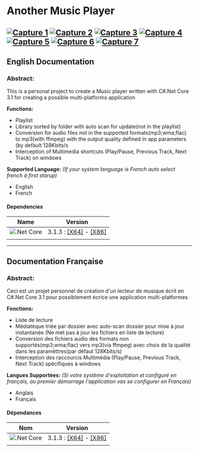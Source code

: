 # Another Music Player
[ ![Capture 1](https://github.com/LordKBX/C-.Net-Core-Media-Player/blob/master/Captures/small/1.png?raw=true)](https://github.com/LordKBX/C-.Net-Core-Media-Player/blob/master/Captures/1.png?raw=true)
[ ![Capture 2](https://github.com/LordKBX/C-.Net-Core-Media-Player/blob/master/Captures/small/2.png?raw=true)](https://github.com/LordKBX/C-.Net-Core-Media-Player/blob/master/Captures/2.png?raw=true)
[ ![Capture 3](https://github.com/LordKBX/C-.Net-Core-Media-Player/blob/master/Captures/small/3.png?raw=true)](https://github.com/LordKBX/C-.Net-Core-Media-Player/blob/master/Captures/3.png?raw=true)
[ ![Capture 4](https://github.com/LordKBX/C-.Net-Core-Media-Player/blob/master/Captures/small/4.png?raw=true)](https://github.com/LordKBX/C-.Net-Core-Media-Player/blob/master/Captures/4.png?raw=true)
[ ![Capture 5](https://github.com/LordKBX/C-.Net-Core-Media-Player/blob/master/Captures/small/5.png?raw=true)](https://github.com/LordKBX/C-.Net-Core-Media-Player/blob/master/Captures/5.png?raw=true)
[ ![Capture 6](https://github.com/LordKBX/C-.Net-Core-Media-Player/blob/master/Captures/small/6.png?raw=true)](https://github.com/LordKBX/C-.Net-Core-Media-Player/blob/master/Captures/6.png?raw=true)
[ ![Capture 7](https://github.com/LordKBX/C-.Net-Core-Media-Player/blob/master/Captures/small/7.png?raw=true)](https://github.com/LordKBX/C-.Net-Core-Media-Player/blob/master/Captures/7.png?raw=true)
---
## English Documentation

### Abstract:
This is a personal project to create a Music player written with C#.Net Core 3.1 for creating a possible multi-platforms application

**Functions:**
* Playlist
* Library sorted by folder with auto scan for update(not in the playlist)
* Conversion for audio files not in the supported formats(mp3;wma;flac) to mp3(with ffmpeg) with the output quality defined in app parameters (by default 128Kbits/s
* Interception of Multimedia shortcuts (Play/Pause, Previous Track, Next Track) on windows

**Supported Language:** *(If your system language is French auto select french à first starup)*
* English
* French

#### Dependencies

|Name|Version|
|:---:|:---:|
|![.Net Core](https://github.com/LordKBX/C-.Net-Core-Media-Player/blob/master/Captures/NET-Core-Logo.png?raw=true)|3.1.3 : [[X64]](https://dotnet.microsoft.com/download/dotnet-core/thank-you/runtime-desktop-3.1.3-windows-x64-installer) - [[X86]](https://dotnet.microsoft.com/download/dotnet-core/thank-you/runtime-desktop-3.1.3-windows-x86-installer)|
|||

---
## Documentation Française

### Abstract:
Ceci est un projet personnel de création d'un lecteur de musique écrit en C#.Net Core 3.1 pour possiblement écrice une application multi-platformes

**Fonctions:**
* Liste de lecture
* Médiatèque triée par dossier avec auto-scan dossier pour mise à jour instantanée (Ne met pas à jour les fichiers en liste de lecture)
* Conversion des fichiers audio des formats non supportés(mp3;wma;flac) vers mp3(via ffmpeg) avec choix de la qualité dans les paramèttres(par défaut 128Kbits/s)
* Interception des raccourcis Multimédia (Play/Pause, Previous Track, Next Track) spécifiques à windows

**Langues Supportées:** *(Si votre système d'exploitation et configuré en français, au premier démarrage l'application vas se configurer en Français)*
* Anglais
* Français

#### Dépendances

|Nom|Version|
|:---:|:---:|
|![.Net Core](https://github.com/LordKBX/C-.Net-Core-Media-Player/blob/master/Captures/NET-Core-Logo.png?raw=true)|3.1.3 : [[X64]](https://dotnet.microsoft.com/download/dotnet-core/thank-you/runtime-desktop-3.1.3-windows-x64-installer) - [[X86]](https://dotnet.microsoft.com/download/dotnet-core/thank-you/runtime-desktop-3.1.3-windows-x86-installer)|
|||
